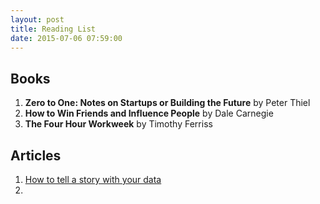 ```yaml
---
layout: post
title: Reading List
date: 2015-07-06 07:59:00
---
```


## Books

1. **Zero to One: Notes on Startups or Building the Future** by Peter Thiel
2. **How to Win Friends and Influence People** by Dale Carnegie
3. **The Four Hour Workweek** by Timothy Ferriss

## Articles

1. [How to tell a story with your data](https://hbr.org/2013/04/how-to-tell-a-story-with-data)
2. 